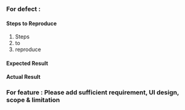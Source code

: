 ### For defect : 
#### Steps to Reproduce

1. Steps
1. to
1. reproduce

#### Expected Result

#### Actual Result

### For feature : Please add sufficient requirement, UI design, scope & limitation
